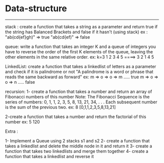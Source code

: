 # Data-structure

*************************************
stack :
create a function that takes a string as a parameter and return true if the string has 
Balanced Brackets and false if it hasn't (using stack)
ex :
"ab(cd{ef}gh)" => true
"ab(cd{ef)" => false 


queue:
write a function that takes an integer K and a queue of integers you have to reverse the order 
of the first K elements of the queue, leaving the other elements in the same relative order.
ex:
k=3
1 2 3 4 5 ====> 3 2 1 4 5


LinkedList:
create a function that takes a linkedlist of letters as a parameter and check if it is palindrome or not 
"A palindrome is a word or phrase that reads the same backward as forward"
ex:
m => o => o => m  ..... true 
m => o => o => n  ..... false



recursion:
1- create a function that takes a number and return an array of Fibonacci numbers of this number 
Note: The Fibonacci Sequence is the series of numbers: 0, 1, 1, 2, 3, 5, 8, 13, 21, 34, . . . Each subsequent number is the sum of the previous two.
ex:
8
[0,1,1,2,3,5,8,13,21]

2-create a function that takes a number and return the factorial of this number 
ex:
5
120



Extra :

1- Implement a Queue using 2 stacks s1 and s2 
2- create a function that takes a linkedlist and delete the middle node in it and return it 
3- create a function that takes two linkedlists and merge them together 
4- create a function that takes a linkedlist and reverse it  
